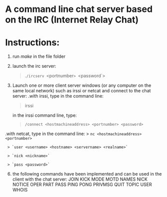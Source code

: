 # A command line chat server based on the IRC (Internet Relay Chat)

# Instructions:
1. run *make* in the file folder
2. launch the irc server:
   > .`/ircserv `<portnumber`> `<password`>
   
4. Launch one or more client server windows (or any computer on the same local network) such as irssi or netcat and connect to the chat server:
  .with irssi, type in the command line:
     > irssi
     
     in the irssi command line, type:
   
     > `/connect <hostmachineaddress> <portnumber> <password>`
     
  .with netcat, type in the command line:
     > `nc <hostmachineaddress> <portnumber>`
     
     > `user <username> <hostname> <servername> <realname>`
     
     > `nick <nickname>`
     
     > `pass <password>`
     
6. the following commands have been implemented and can be used in the client with the chat server:
   JOIN
   KICK
   MODE
   MOTD
   NAMES
   NICK
   NOTICE
   OPER
   PART
   PASS
   PING
   PONG
   PRIVMSG
   QUIT
   TOPIC
   USER
   WHOIS
   
